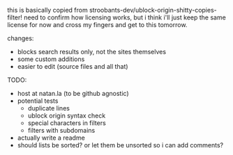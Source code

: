 this is basically copied from stroobants-dev/ublock-origin-shitty-copies-filter!
need to confirm how licensing works, but i think i'll just keep the same license
for now and cross my fingers and get to this tomorrow.

changes:
- blocks search results only, not the sites themselves
- some custom additions
- easier to edit (source files and all that)

TODO:
- host at natan.la (to be github agnostic)
- potential tests
  * duplicate lines
  * ublock origin syntax check
  * special characters in filters
  * filters with subdomains
- actually write a readme
- should lists be sorted? or let them be unsorted so i can add comments?
